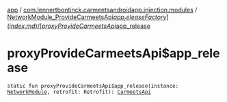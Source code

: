 [app](../../index.md) / [com.lennertbontinck.carmeetsandroidapp.injection.modules](../index.md) / [NetworkModule_ProvideCarmeetsApi$app_releaseFactory](index.md) / [proxyProvideCarmeetsApi$app_release](./proxy-provide-carmeets-api$app_release.md)

# proxyProvideCarmeetsApi$app_release

`static fun proxyProvideCarmeetsApi$app_release(instance: `[`NetworkModule`](../-network-module/index.md)`, retrofit: Retrofit): `[`CarmeetsApi`](../../com.lennertbontinck.carmeetsandroidapp.networks/-carmeets-api/index.md)